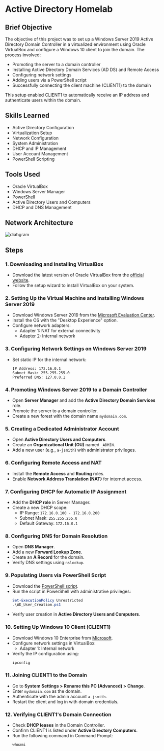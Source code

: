 # Active Directory Homelab

## Brief Objective
The objective of this project was to set up a Windows Server 2019 Active Directory Domain Controller in a virtualized environment using Oracle VirtualBox and configure a Windows 10 client to join the domain. The process involved:
- Promoting the server to a domain controller
- Installing Active Directory Domain Services (AD DS) and Remote Access
- Configuring network settings
- Adding users via a PowerShell script
- Successfully connecting the client machine (CLIENT1) to the domain

This setup enabled CLIENT1 to automatically receive an IP address and authenticate users within the domain.

## Skills Learned
- Active Directory Configuration
- Virtualization Setup
- Network Configuration
- System Administration
- DHCP and IP Management
- User Account Management
- PowerShell Scripting

## Tools Used
- Oracle VirtualBox
- Windows Server Manager
- PowerShell
- Active Directory Users and Computers
- DHCP and DNS Management

## Network Architecture

![diahgram](https://github.com/user-attachments/assets/d09efc37-7189-4952-af93-151f31871171)

## Steps

### 1. Downloading and Installing VirtualBox
- Download the latest version of Oracle VirtualBox from the [official website](https://www.oracle.com/virtualization/technologies/vm/downloads/virtualbox-downloads.html#vbox).
- Follow the setup wizard to install VirtualBox on your system.

### 2. Setting Up the Virtual Machine and Installing Windows Server 2019
- Download Windows Server 2019 from the [Microsoft Evaluation Center](https://www.microsoft.com/en-us/evalcenter/download-windows-server-2019).
- Install the OS with the "Desktop Experience" option.
- Configure network adapters: 
  - Adapter 1: NAT for external connectivity
  - Adapter 2: Internal network

### 3. Configuring Network Settings on Windows Server 2019
- Set static IP for the internal network: 
  ```
  IP Address: 172.16.0.1
  Subnet Mask: 255.255.255.0
  Preferred DNS: 127.0.0.1
  ```

### 4. Promoting Windows Server 2019 to a Domain Controller
- Open **Server Manager** and add the **Active Directory Domain Services** role.
- Promote the server to a domain controller.
- Create a new forest with the domain name `mydomain.com`.

### 5. Creating a Dedicated Administrator Account
- Open **Active Directory Users and Computers**.
- Create an **Organizational Unit (OU)** named `_ADMIN`.
- Add a new user (e.g., `a-jsmith`) with administrator privileges.

### 6. Configuring Remote Access and NAT
- Install the **Remote Access** and **Routing** roles.
- Enable **Network Address Translation (NAT)** for internet access.

### 7. Configuring DHCP for Automatic IP Assignment
- Add the **DHCP role** in Server Manager.
- Create a new DHCP scope: 
  - IP Range: `172.16.0.100 - 172.16.0.200`
  - Subnet Mask: `255.255.255.0`
  - Default Gateway: `172.16.0.1`

### 8. Configuring DNS for Domain Resolution
- Open **DNS Manager**.
- Add a new **Forward Lookup Zone**.
- Create an **A Record** for the domain.
- Verify DNS settings using `nslookup`.

### 9. Populating Users via PowerShell Script
- Download the [PowerShell script](https://github.com/joshmadakor1/AD_PS/archive/master.zip).
- Run the script in PowerShell with administrative privileges:
  ```powershell
  Set-ExecutionPolicy Unrestricted
  .\AD_User_Creation.ps1
  ```
- Verify user creation in **Active Directory Users and Computers**.

### 10. Setting Up Windows 10 Client (CLIENT1)
- Download Windows 10 Enterprise from [Microsoft](https://www.microsoft.com/en-gb/software-download/windows10).
- Configure network settings in VirtualBox:
  - Adapter 1: Internal network
- Verify the IP configuration using:
  ```cmd
  ipconfig
  ```

### 11. Joining CLIENT1 to the Domain
- Go to **System Settings > Rename this PC (Advanced) > Change**.
- Enter `mydomain.com` as the domain.
- Authenticate with the admin account `a-jsmith`.
- Restart the client and log in with domain credentials.

### 12. Verifying CLIENT1's Domain Connection
- Check **DHCP leases** in the Domain Controller.
- Confirm CLIENT1 is listed under **Active Directory Computers**.
- Run the following command in Command Prompt:
  ```cmd
  whoami
  ```


